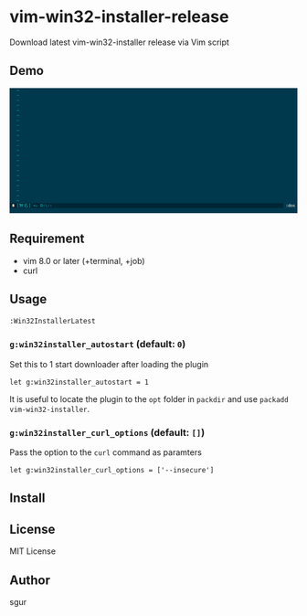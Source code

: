 vim-win32-installer-release
===========================

Download latest vim-win32-installer release via Vim script

Demo
----

![](.github/assets/demo.gif "Demo")

Requirement
-----------

* vim 8.0 or later (+terminal, +job)
* curl

Usage
-----

```vim
:Win32InstallerLatest
```

### `g:win32installer_autostart` (default: `0`)

Set this to 1 start downloader after loading the plugin

```vim
let g:win32installer_autostart = 1
```

It is useful to locate the plugin to the `opt` folder in `packdir` and use `packadd vim-win32-installer`.

### `g:win32installer_curl_options` (default: `[]`)

Pass the option to the `curl` command as paramters

```vim
let g:win32installer_curl_options = ['--insecure']
```

Install
-------

License
-------

MIT License

Author
------

sgur
